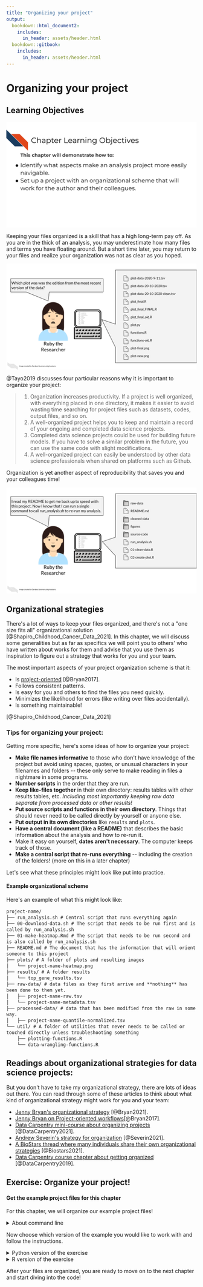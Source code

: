 ```yaml
---
title: "Organizing your project"
output:
  bookdown::html_document2:
    includes:
      in_header: assets/header.html
  bookdown::gitbook:
    includes:
      in_header: assets/header.html
---
```




# Organizing your project

## Learning Objectives

<img src="resources/images/04-project-organization_files/figure-html//1LMurysUhCjZb7DVF6KS9QmJ5NBjwWVjRn40MS9f2noE_gf7bed24491_1_51.png" title="This chapter will demonstrate how to: Identify what aspects make an analysis project more easily navigable. Set up a project with an organizational scheme that will work for the author and their colleagues." alt="This chapter will demonstrate how to: Identify what aspects make an analysis project more easily navigable. Set up a project with an organizational scheme that will work for the author and their colleagues." style="display: block; margin: auto;" />

Keeping your files organized is a skill that has a high long-term pay off. As you are in the thick of an analysis, you may underestimate how many files and terms you have floating around. But a short time later, you may return to your files and realize your organization was not as clear as you hoped.   

<img src="resources/images/04-project-organization_files/figure-html//1LMurysUhCjZb7DVF6KS9QmJ5NBjwWVjRn40MS9f2noE_gf7bed24491_1_56.png" title="Ruby is looking at her computer with a lot of folders with different variations on similar names. Ruby asks herself: Which plot was was the edition from the most recent version of the data?" alt="Ruby is looking at her computer with a lot of folders with different variations on similar names. Ruby asks herself: Which plot was was the edition from the most recent version of the data?" style="display: block; margin: auto;" />

@Tayo2019 discusses four particular reasons why it is important to organize your project:

> 1. Organization increases productivity. If a project is well organized, with everything placed in one directory, it makes it easier to avoid wasting time searching for project files such as datasets, codes, output files, and so on.
> 2. A well-organized project helps you to keep and maintain a record of your ongoing and completed data science projects.
> 3. Completed data science projects could be used for building future models. If you have to solve a similar problem in the future, you can use the same code with slight modifications.
> 4. A well-organized project can easily be understood by other data science professionals when shared on platforms such as Github.

Organization is yet another aspect of reproducibility that saves you and your colleagues time!

<img src="resources/images/04-project-organization_files/figure-html//1LMurysUhCjZb7DVF6KS9QmJ5NBjwWVjRn40MS9f2noE_gf7bed24491_1_180.png" title="Ruby is looking at her computer that has clearly named folders and files. Ruby says to herself: I read my README to get me back up to speed with this project. Now I know that I can run a single command to call run_analysis.sh to re-run my analysis." alt="Ruby is looking at her computer that has clearly named folders and files. Ruby says to herself: I read my README to get me back up to speed with this project. Now I know that I can run a single command to call run_analysis.sh to re-run my analysis." style="display: block; margin: auto;" />

## Organizational strategies

There's a lot of ways to keep your files organized, and there's not a "one size fits all" organizational solution [@Shapiro_Childhood_Cancer_Data_2021]. In this chapter, we will discuss some generalities but as far as specifics we will point you to others' who have written about works for them and advise that you use them as inspiration to figure out a strategy that works for you and your team.

The most important aspects of your project organization scheme is that it:  

- Is [project-oriented](https://www.tidyverse.org/blog/2017/12/workflow-vs-script/) [@Bryan2017].  
- Follows consistent patterns.  
- Is easy for you and others to find the files you need quickly.  
- Minimizes the likelihood for errors (like writing over files accidentally).  
- Is something maintainable!

[@Shapiro_Childhood_Cancer_Data_2021]

### Tips for organizing your project:   

Getting more specific, here's some ideas of how to organize your project:  

- **Make file names informative** to those who don't have knowledge of the project but avoid using spaces, quotes, or unusual characters in your filenames and folders -- these only serve to make reading in files a nightmare in some programs.
- **Number scripts** in the order that they are run.
- **Keep like-files together** in their own directory: results tables with other results tables, etc. _Including most importantly keeping raw data separate from processed data or other results!_
- **Put source scripts and functions in their own directory**. Things that should never need to be called directly by yourself or anyone else.
- **Put output in its own directories** like `results` and `plots`.
- **Have a central document (like a README)** that describes the basic information about the analysis and how to re-run it.
- Make it easy on yourself, **dates aren't necessary**. The computer keeps track of those.
- **Make a central script that re-runs everything** -- including the creation of the folders! (more on this in a later chapter)

Let's see what these principles might look like put into practice.

#### Example organizational scheme  

Here's an example of what this might look like:
```
project-name/
├── run_analysis.sh # Central script that runs everything again
├── 00-download-data.sh # The script that needs to be run first and is called by run_analysis.sh
├── 01-make-heatmap.Rmd # The script that needs to be run second and is also called by run_analysis.sh
├── README.md # The document that has the information that will orient someone to this project
├── plots/ # A folder of plots and resulting images
│   └── project-name-heatmap.png
├── results/ # A folder results
│   └── top_gene_results.tsv
├── raw-data/ # data files as they first arrive and **nothing** has been done to them yet.
│   ├── project-name-raw.tsv
│   └── project-name-metadata.tsv
├── processed-data/ # data that has been modified from the raw in some way.
│   ├── project-name-quantile-normalized.tsv
└── util/ # A folder of utilities that never needs to be called or touched directly unless troubleshooting something
    ├── plotting-functions.R
    └── data-wrangling-functions.R
```

## Readings about organizational strategies for data science projects:

But you don't have to take my organizational strategy, there are lots of ideas out there.
You can read through some of these articles to think about what kind of organizational strategy might work for you and your team:   

- [Jenny Bryan's organizational strategy](https://www.stat.ubc.ca/~jenny/STAT545A/block19_codeFormattingOrganization.html) [@Bryan2021].
- [Jenny Bryan on Project-oriented workflows](https://www.tidyverse.org/blog/2017/12/workflow-vs-script/)[@Bryan2017].
- [Data Carpentry mini-course about organizing projects](https://datacarpentry.org/organization-genomics/) [@DataCarpentry2021].
- [Andrew Severin's strategy for organization](https://bioinformaticsworkbook.org/projectManagement/Intro_projectManagement.html#gsc.tab=0) [@Severin2021].
- [A BioStars thread where many individuals share their own organizational strategies](https://www.biostars.org/p/821/) [@Biostars2021].
- [Data Carpentry course chapter about getting organized](https://bioinformatics-core-shared-training.github.io/shell-genomics/07-organization/index.html) [@DataCarpentry2019].

## Exercise: Organize your project!

#### Get the example project files for this chapter

For this chapter, we will organize our example project files!

<details> <summary> About command line </summary>

If you decide to follow the command line prompts but are not familiar with it [read this article](https://towardsdatascience.com/a-quick-guide-to-using-command-line-terminal-96815b97b955).
Make sure you have [`wget`](https://www.gnu.org/software/wget/manual/wget.html) installed on your computer. You can check if you have it by running the following in your command line:


```bash
wget -V
```

```
## GNU Wget 1.20.3 built on linux-gnu.
## 
## -cares +digest -gpgme +https +ipv6 +iri +large-file -metalink +nls 
## +ntlm +opie +psl +ssl/openssl 
## 
## Wgetrc: 
##     /etc/wgetrc (system)
## Locale: 
##     /usr/share/locale 
## Compile: 
##     gcc -DHAVE_CONFIG_H -DSYSTEM_WGETRC="/etc/wgetrc" 
##     -DLOCALEDIR="/usr/share/locale" -I. -I../../src -I../lib 
##     -I../../lib -Wdate-time -D_FORTIFY_SOURCE=2 -DHAVE_LIBSSL -DNDEBUG 
##     -g -O2 -fdebug-prefix-map=/build/wget-OYIfr9/wget-1.20.3=. 
##     -fstack-protector-strong -Wformat -Werror=format-security 
##     -DNO_SSLv2 -D_FILE_OFFSET_BITS=64 -g -Wall 
## Link: 
##     gcc -DHAVE_LIBSSL -DNDEBUG -g -O2 
##     -fdebug-prefix-map=/build/wget-OYIfr9/wget-1.20.3=. 
##     -fstack-protector-strong -Wformat -Werror=format-security 
##     -DNO_SSLv2 -D_FILE_OFFSET_BITS=64 -g -Wall -Wl,-Bsymbolic-functions 
##     -Wl,-z,relro -Wl,-z,now -lpcre2-8 -luuid -lidn2 -lssl -lcrypto -lz 
##     -lpsl ftp-opie.o openssl.o http-ntlm.o ../lib/libgnu.a 
## 
## Copyright (C) 2015 Free Software Foundation, Inc.
## License GPLv3+: GNU GPL version 3 or later
## <http://www.gnu.org/licenses/gpl.html>.
## This is free software: you are free to change and redistribute it.
## There is NO WARRANTY, to the extent permitted by law.
## 
## Originally written by Hrvoje Niksic <hniksic@xemacs.org>.
## Please send bug reports and questions to <bug-wget@gnu.org>.
```

If this prints back something similar to this message above, then you already have `wget` and don't need to do anything! But if this command prints back `wget command not found` you will need to [ install wget](https://www.jcchouinard.com/wget/).

</details>

Now choose which version of the example you would like to work with and follow the instructions.  

<details> <summary>Python version of the exercise</summary>

To get the _Python project example files_, [click this link](https://raw.githubusercontent.com/jhudsl/Reproducibility_in_Cancer_Informatics/main/chapter-zips/python-heatmap-chapt-4.zip).
Or you can use these commands in command line.


```{.bash .fold-show}
mkdir -p chapter-zips
wget -O chapter-zips/python-heatmap-chapt-4.zip https://raw.githubusercontent.com/jhudsl/Reproducibility_in_Cancer_Informatics/main/chapter-zips/python-heatmap-chapt-4.zip
```

Now double click your chapter zip file to unzip. For Windows you may have to [follow these instructions](https://support.microsoft.com/en-us/windows/zip-and-unzip-files-f6dde0a7-0fec-8294-e1d3-703ed85e7ebc)).



Now let's take a look at the files inside these projects. These are purposely not organized because for this exercise we will organize them!


```
## aggregated_metadata.json
## aml_heatmap.png
## analysis_OLD.py
## analysis.py
## dataset.zip
## LICENSE.TXT
## metadata_SRP070849.tsv
## SRP070849.tsv
```

Organize these files! For now we will organize these files by hand, but in the upcoming chapters we will make it so our analysis places these items in the correct directories (and creates the directories if they do not exist!).

- Create a `plots`, `results`, and `data` folder and organize the files into their respective folders. Note that `aggregated_metadata.json` and `LICENSE.TXT` also belong in the `data folder.
- Delete any files that say "OLD". Keeping multiple versions of your scripts around is a recipe for mistakes and confusion. In the advanced course we will discuss how to use version control to help you track this more elegantly.

</details>

<details> <summary>R version of the exercise</summary>

To get the _R project examples files_ [click this link](https://raw.githubusercontent.com/jhudsl/Reproducibility_in_Cancer_Informatics/main/chapter-zips/r-heatmap-chapt-4.zip).
Or you can use these commands in command line.


```{.bash .fold-show}
mkdir -p chapter-zips
wget -O chapter-zips/r-heatmap-chapt-4.zip https://raw.githubusercontent.com/jhudsl/Reproducibility_in_Cancer_Informatics/main/chapter-zips/r-heatmap-chapt-4.zip
```

Now double click your chapter zip file to unzip. For Windows you may have to [follow these instructions](https://support.microsoft.com/en-us/windows/zip-and-unzip-files-f6dde0a7-0fec-8294-e1d3-703ed85e7ebc)).



Now let's take a look at the files inside these projects. These are purposely not organized because for this exercise we will organize them!


```
## aggregated_metadata.json
## dataset.zip
## heatmap_up_to_date_OLD.R
## heatmap_up_to_date.R
## LICENSE.TXT
## metadata_SRP070849.tsv
## SRP070849.tsv
```

Organize these files! For now we will organize these files by hand, but in the upcoming chapters we will make it so our analysis places these items in the correct directories (and creates the directories if they do not exist!).

- Create a `plots`, `results`, and `data` folder and organize the files into their respective folders. Note that `aggregated_metadata.json` and `LICENSE.TXT` also belong in the `data` folder.
- Delete any files that say "OLD". Keeping multiple versions of your scripts around is a recipe for mistakes and confusion. In the advanced course we will discuss how to use version control to help you track this more elegantly.

</details>

After your files are organized, you are ready to move on to the next chapter and start diving into the code!
